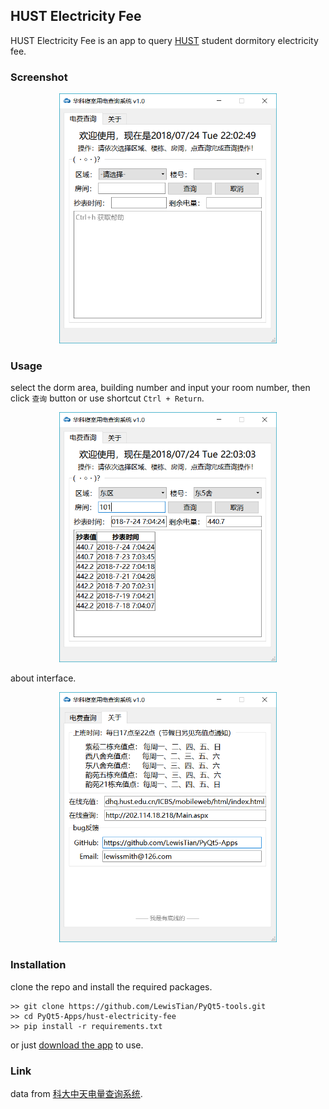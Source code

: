## HUST Electricity Fee
HUST Electricity Fee is an app to query [HUST](http://www.hust.edu.cn/) student dormitory electricity fee. 

### Screenshot
<div align="center">
    <img src="../images/HUST-Electricity-Fee.png" alt="HUST Electricity Fee" height="400" />
</div>

### Usage
select the dorm area, building number and input your room number, then click `查询` button or use shortcut `Ctrl + Return`.

<div align="center">
    <img src="../images/HUST-Electricity-Fee-1.png" alt="HUST Electricity Fee" height="400" />
</div>

about interface.

<div align="center">
    <img src="../images/HUST-Electricity-Fee-2.png" alt="HUST Electricity Fee" height="400" />
</div>

### Installation
clone the repo and install the required packages.
```
>> git clone https://github.com/LewisTian/PyQt5-tools.git
>> cd PyQt5-Apps/hust-electricity-fee
>> pip install -r requirements.txt
```
or just [download the app](https://github.com/LewisTian/PyQt5-Apps/releases) to use.

### Link
data from [科大中天电量查询系统](http://202.114.18.218/Main.aspx).
